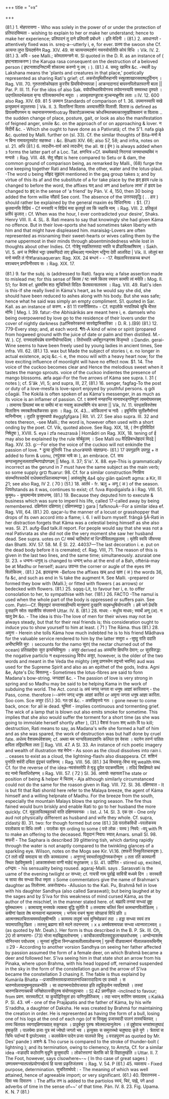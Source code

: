 +++
title = "०४"

+++

(81.) 1. मोहपरायणा - Who was solely in the power of or under the protection of प्रतिपादयिष्यता - wishing to explain to her or make her understand; hence to make her experience; प्रतिपादनं तु दाने प्रतिपत्ती प्रबोधने । इति मेदिनी । 
(81.) 2. अवधानपरे - attentively fixed was in. sreq-a--utterly i, e, for ever. 
प्रलय the swoon she Cf. अत्यन्त लुप्त प्रियदर्शनेन Rag. XIV. 49. सा चात्यन्तमदर्शनं नयनयोर्यातेति कोयं विधिः । Vik. IV. 2. 
(81.) 3. अयि - see Malli.; कोमलामन्त्रणे वा. Sl quoted in the D. R. as an instance of ( इष्टनाशात्करुण ) the Karupa rasa consequent on the destruction of a beloved person ( इष्टनाशादनिष्टामी शोकात्मा करुणो नु तम् । ). 
(81.) 4. समदुः खामित्र &c. -स्थली by Lakshana means the 'plants and creatures in that place,' poetically represented as sharing Rati's grief; cf. अकरोत्पृथिवीरुहानपि स्स्रुतशाखारसवाष्पदुर्दिनान् । Rag. VIII. 70. गुरुतरशोकोपहता कुररीव प्रियवियोगमापन्ना | आक्रन्ददानादं बापस्नपितोन्नतस्तनी बाला || Par. P. III. 11. For the idos of also Sak. वयोपस्थितवियोगस्य तपोवनस्यापि समवस्था दृश्यते । उद्गलितदर्भकवला मृग्यः परित्यक्तनर्तना मयूराः । अपसृतपाण्डुपत्रा मुञ्चन्यभ्रूणीव लताः ॥ IV. 12. 600 also Rag. XIV. 69. 
81 5 उपमान Standards of comparison of 1. 36. उपमानस्यापि सखे प्रत्युपमानं वपुस्तस्याः | Vik. II. 3. विलासिनां विलासः अस्यास्तीति विलासी. विलास is defined as प्रियसमीपगमन यः स्थानासनगमनfrotray विकारोऽकस्माच्च क्रोधस्मितचमत्कारमुखविक्लवनं स विलासः .. the sudden change of place, posture, gait, or look as also the manifestation of feigned anger, smile &c. on the approach of or on approaching & lover. न विदीर्ये &c. - Which she ought to have done as a Pativrată; cf. the S'1. nafa giąà &c. quoted by Malli. further on (sl. 33). Cf. the similar thoughts of Bita-मनो मे न बिना रामावत्पुस्फोट सहस्रधा । &c. Bhatti XIV. 66; also 57, 58; and infra, notes on sl. 21. 
अधि 
(81.) 6. त्वदधीन-वार्य आधे त्वदधीनं; the all. ख ( ईन ) is always added when з forms the latter part of a Loc. Tat. क्षणभित्र ०Cf. कथमेकपदे निरागसं जनमाभाष्यमिमं न मन्यसे । Rag. VIII. 48. सेतु सौहृद is here compared to Setu or & dam, the common ground of comparison being, as remarked by Malli., 
(68) 
furge the one keeping together Rati and Madana, the other, water and the lotus-plaut. -The word u being 
सौहृद सुहृदय mentioned in the gaą group takes з; and by virtue of this its af and the substitute of a for take place by the 
हृत् हृदय rule is changed to before the word, the affixes यत् and अण and before लास' if हृदय be changed to हृद् in the sense of 'a friend' by Pán. V. 4, 150, then 30 boing added the form willie सौहार्द See cont. The absence of the उत्तरपदवृद्धि ( . . हार ) should rather be explained by the general maxim és विधिरनित्यः । 
$1. 
(7.) कृतवानसि विप्रियं - Cf मनसापि न विप्रियं मया कृतपूर्व तव किं जहासि माम् । Rag. VIII. 2. प्रतिकूलं प्रतीपं कुलात्। Cf. When was the hour, I ever contradicted your desire', Shaks. Henry VIII. II. 4. 
SL. 8. Rati means to say that knowingly she had given Káma no offence. But in their love-sports she had sometimes taken liberty with him and that might have displeased him. maraisàg-Lovers are often represented as misnaming their sweet-hearts or wives calling them by the name uppermost in their minds through absentmindedness while lost in thoughts about other Indies. Cf. गोत्रेषु स्खलितस्तदा भवति च व्रीडाविलक्षश्विरम् । Sakh. VI. 5. अनं ज णिमित्तं भट्टा उक्कण्ठिदो ताए इथ्थिआए णामधेएण भट्टिणा देवी आलविदा | Vik. II. लोलुपं बत मनो ममति तं गोत्रfaraisaqueran: Rag. XIX. 24 बन्धनं - - -17. मेखलाभिरसकच्च 
बन्धनं वश्ञ्चयन् प्रणयिनीरवाप सः । Rag. XIX. 17. 

(81.) 9. far the subj. is (addressed to Rati). faqra wiq: a false assertion made to mislead me; for this sense of कितव / ष्टः स्वमे कितव रमयन कामपि त्वं मयेति। Mog. II. 51; for केतव ef. ध्रुवमस्मि शठः शुचिस्मिते विदितः कैतववत्सलस्तव । Rag. VIII. 49. Rati's iden is this-If she really lived in Káma's heart, as he would say she did, she should have been reduced to ashes along with his body. But she was safe; hence what he said was simply an empty compliment. S1. quoted in Sar. Kall. as an instance of करुण. 
• 
81 11 रजनीसिमरा० - Cf. रुद्रालोके नरपतिपथे सूचि भेोस्त मोभिः | Meg. I. 39. fatur:-the Abhisárikás are meant here i, e. damsels who being overpowered by love go to the residence of their lovers under the cover of nightly darkness (tafभिसरेरकान्तं सारयेद्वाभिसारिका । D. R. ).(B9) 
(81.) 12. 779-Every step; and, at each word. ¶ft-A kind of wine or spirit (propared from hogweed ground with the juice of date or palm and then distilled. M.-W. ). Cƒ. रागमादर्शयन्नेष वारुणीयोगवर्धितम् । तिरोभवति धर्मांशुरनङ्गश्व विजृम्भते ॥ Dandin. gerai-Wine seems to have been freely used by young ladies in ancient times, See infra. VII. 62. 
(81.) 13. 
wax but 
Made the subject of stories i, e. no longer in actual existence, açiq &c.-i. e, the moou will with a heavy heart now; for the love exciting influence of moonlight will have no effect now. 
$1. 14. 
The voice of the cuckoo becomes clear and Hence the melodious 
sweet when it tastes the mango sprouts. voice of the cuckoo indientes the presence of mango blossoms. æfa aqai-For the five arrows of Káma see supra. I. 31 ( notes ); cf. S'âk ̧ VI, 5; and supra, III, 27, 
(81.) 16. senger, 
fagfag-To the post or duty of a love-mesfa is love-sport enjoyed by youthful persons. q gới cổagái. The Kokilá is often spoken of as Káma's messenger, in as much as its voice is an inflamer of passion. Cf. t कामनो मनहरन्ति मानावभङ्गनिपुणं त्वममोघमस्त्रम् । तामानय प्रियतमां मम वा समीपं मां वा नयाशु कलभाषिणि यंत्र कान्ता || Vik, IV. 11. परभृताविरुतेश्व विलासिनः स्मरबलैरबलैकरसाः कृताः । Rag. IX. 43... कोकिलानां च नादैः । इषुभिरिव सुतीक्ष्णैर्मानसं मानिनीनाम् । तुदति कुसुमचापो #eggfgfgara | Rit. VI. 27. See also supra. III. 32 and notes thereon, -see Malli.; the word is, however often used with a short onding by the poet. Cf. Vík, quoted above. See Rag. XIX, 18, ( तेन दृतिविदितं निषेदुषा ), XVIII. 5. eya i zfa neuzrasıà | Homådri on Rag. XIX, 18. tening of ई may also be explained by the rule सोर्बहुलम् । See Malli ou वैदिहिबन्धोहृदयं विदद्रे | Rag. XIV. 33. g:--For else the voice of the cuckoo will not enkindle the passion of love. 
* 
दूत्या दूतिरपि The shorङयापोः संज्ञाछन्द- 
(61.) 17 उपगूढानि उपगुहू + त added to form & uonu, (नपुंसक भाषे कः ), an embrace. Cf. सयः कण्ठच्युतभुजलताग्रन्थिगाढोपगढम् || Meg. II. 37; S'is'. X. 88. eye-This is grammatically incorrect as the gerund in 7 must have the same subject as the main verb; so some supply gr¤ ftuarur: 98. Cf. for a similar construction निरक्षिय संरम्भनिरस्तधैर्य राधेयमाराधितजामदग्न्यम् | असंस्तुतेषु 4a4 qòy giãn qaûreft agma: a Kir, III ̧21; see also Rag, IV 2. 
( 70 ) 
(51.) 18. आर्तवं - fr. ऋतु + अणू ( अ ) of the season. धियतेstands as it was, continues to exist; cf. fuva #qodigaìsfa à i Rag. VIII. 51. कुमुम० - कुष्ठमान्येव प्रसाधनम्. 
(81.) 19. 
Because they deputed him to execute & business which was sure to imperil his life, called 17-called away by being remembered. दक्षिणेतर दक्षिणात् ( दक्षिणस्माद्वा ) gara | fafknouÀ--For a similar idea ef. Rag. VIII, 64. 
(81.) 20. qaçar-lu the manner of a locust or grasshopper that drops of its own accord into a flame; i. 6. I will burn myself. frângã §Â-Rati in her distraction forgets that Kâma was a celestial being himself as she also was. 
Sl. 21. aufg-Bad talk.ill report. For people would say that she was not a real Pativrata as she did not die the very moment she saw her husband dead. See supra. uotes on C/ ममर्थ चातिघोरां मां धिग्जीवितलघुकृताम् । मृतेपि स्वयि जीवन्त्या 
dan Bhatti. XIV. 57. 58. 
M. 
È 
Sl. 22. 44037—The last decoration i. e. put on the dead body before it is cremated; cf. Rag. VIII, 71. The reason of this is given in the last two lines, and the same time; simultaneously. 
azuraiat one 
Sl. 23. 
० धन्वनः-धनुस् is changed to धन्वन् who at the end of a Bah, oftériá-may be at Madhu or herself; auaru उपान्तः the corner or augle of the eyes तन विलोकितम् . 
(81.) 24. हृदयङ्गमः -Before the affixes खच् and खश ( अ ) the words 36, fa &c, and such as end in 3⁄4 take the augment म. See Malli. 
-prepared or formed they bow with (Malli.); or fitted with flowers ( as arrows) or bedecked with flowers. 
(81.) 25. sqqq-Lit, to favour her i, e. to offer consolation to her, to sympathise with her. 
(181.) 26. FACTO -The namul is used when the whole part of the body is oppressed or suffers pain. See com. Patri—Cf. 
विवृतद्वारं सन्तानवाहीन्यपि मानुषाणां दुःखानि सद्बन्धुषियोगजानि । हमे जने प्रेयसि दुःसहानि स्रोतः सहस्रैरिव संप्लवन्ते Uttar. IV. 8. 
(81.) 28. माधव: - मधुरेव माधवः; स्वार्थे अणू (अ). न खलु प्रेम &o. - The idea is this-The love of men for their wives may not be always steady, but that for their real friends is; this consideration ought to induce you to show yourself to him at least. 
( 71 ) 
The Rāma. thus 
(81.) 28. अमुना - Herein she tolls Káma how much indebted he is to his friend Mådhava for the valuable service rendered to him by the latter ससुरा ० -सुष्ठु राति ददाति अभीष्टमिति सुरः । 
secounts for the namo सुरा( the nectar churned out of the ocean) प्रतिग्रहाद्देवाः सुरा इत्यभिविश्रुताः । असुर derived as अस्यन्ति क्षिपन्ति देवान; or सुरविरुद्धा: the nogative particlo न expressing विरोध असुर, however, is the older of the two words and meant in the Veda the mighty (असु प्राणस्तेन तद्वन्तो भवन्ति) aud was used for the Supreme Spirit and also as an epithet of the gods, Indra. Agni &e, Apte's Dic बिसतन्तु - Sometimes the lotus-fibres are said to fonn Madana's bow-string. जगदाज्ञां &c. - The passion of love is very strong in spring and so Madhu may be said to be helping Kama in the work of subduing the world. The Act. const is अयं जगत् जगता वा धनुषः आज्ञां कारितवान् - the Pass, come. therefore i--अनंन जगद् धनुषः आज्ञां कारितं or अमुना जगता धनुष आज्ञा कारिता. Soo com. 
Sce असुर 
(51.) 30. गत एवं &c. - असन्निवृत्तये गतः । gone never to come back, once: for all ie dead. घूमितां - implies continuous and tormenting grief. The wick of a lamp that is blown out also emits smoke for sometime. This implies that she also would suffer the torment for a short time (as she was going to immolate herself shortly after ), 
(31.) वैशसं from शम् with वि to kill; destruction, Rati means to say, as Madana's wife she formed a half of him and as she was spared, the work of destruction was but half done by cruel fate. अर्धस्य वैशसमर्धवेशसम्; cf. अथवा मम भाग्यविलवादशनिः कल्पित एव वेवसा । यदनेन तरुर्न पातितः क्षपिता तद्विपाश्रिता लता || Rag. VIII. 47. 
A 
Sl. 33. An instance of rich poetic imagery and wealth of illustration सह मेघेन - As soon as the cloud dissolves into rain i. .. ceases to exist as a cloud, the lightning-flashı also disappesra. Cf. शशिनं पुनरेति शर्वरी दयिता द्वंद्वचरं पतत्रिणम् । Rag. VIII. 56. 
(81.) 34 विभावसु-विभा वसु wealth वस्थ. Cf. for the reverse of the idea-नवसंस्तरेपि ते मृडु दूयेत पदक्रमर्पितम् । तदिदं विषहिष्यते कथं वद नामो चिताधिरोहणम् ॥ Rag. VIII. 57. 
( 72 ) 
SI. 36. आवयोः सहायताThe state or position of being & helper मे चिताम् - Aja although similarly circumstanced could not do the same for the roason given in Rag. VIII. 72. 
Sl. 36. दक्षिणवात - It is but fit that Rati shonld here refer to the Malaya breeze, the agent of Káma himself and a willing helpnate of Madhu. For the breeze from the south, especially the mountain Malays blows the spring season. The fire thus fained would burn briskly and enable Rati to go to her husband the more quickly. Cf. मुकुलायितबहुतको वाति दक्षिणपवनकः । list. J. 14. 
SI. 3. एक एव - One only aud not physically different as husband and wife they whole. Cf. supra, zīdastý 8). 31. 
two: for though 
formed but one 
(61.) 38 परलोकविधी -परलोकस्य परलोकाय वा विधिः तस्मै । परलोकः मृतः ording to some ( परो लोक : यस्य ) निवपे: -वपू with नि to make an offering to the deceased. पितृदानं निवापः स्यात् Amars. 
small 
SI. 98. शफरी - The Saphara is described 39 glittering tish, which darting rapidly through the water is not anaptly compared to the twinkling glances of a sparkling eye. Wilson, notes on the Mogs see Kir. VI.16. (शफरी रिस्फुरितचारुदृशः ). Cf ततो वहिं समादाय सा रतिः कामवल्लभा । अनुगन्तुं स्वभर्तारमुद्योगमकरोन्मुन ॥ तता रतिं कामपत्नी स्थित देहविमुक्तये | आकाशसंभवा वाणी माहेदं मधुराक्षरम् ॥ 
Sl. 41. उदीरित - stirred up, excited, ofन्द्रय: - his sensuality being roused. agaraj-Malli. says . Sarasvati is the uame of the evening twilight or सन्ध्या; cf. गायत्री नाम पूर्वाह्णे सावित्री मध्यमे दिन । सरस्वती च साया सेव सन्ध्या विधा स्मृता ॥ Some commentators give the name of Brahman's daughter as तिलोत्तमा. अकरोत्प्रभा० -Allusion to the Kali. Pu, Brahmå fell in love with his daughter Sandhya (also called Saraswati); but being laughed at by the sages and by S'iva for this weakness of mind cursed Káma, as the author of the mischief, in the manner stated here. of. बह्मापि तनयां सन्ध्यां दृष्ट्रा पूर्वमथात्मनः । कामायाशु मनश्वके त्यक्त्वा बुद्धि सुतेति वै ॥ तस्याश्व चलितं चित्तं कामचाणविलोडितम् । कषीणां पेक्षता तेष मानसानां महात्मनाम् । भर्गस्य वचनं श्रुत्वा सोपहासं विधिं प्रति ॥ आत्मनश्वलचित्तत्वममर्यादमृषीन्मति । कामस्य तादृशं भावं मुनिमोहकरं तदा । हड्डा सन्ध्या स्वयं तत्र त्रपामापातिदुःखिता । ततस्तु ब्रह्मणा शंते मदने तदनन्तरम् । x x अमर्षवशमापन्ना सन्ध्या ध्यानपराऽभवत् ॥ (as quoted by Mr. Deah.). Her form is thus described in the B. P. Sk. III. Oh, 20 तो कणचरणा- 
(73) 
भोजा मदविह्वललोचनाम् । कांचीकलापविलसद्दुकूलाच्छन्नरोधसम् । अन्योन्याश्लेष योनिरन्तर पयोधराम् । सुनसां सुद्विजा स्निग्धहासलीलावलोकनाम् | गृहन्ती वीडयात्मानं नीलालकवरूथिनीम् ॥ 29 - According to another vorsion Sandhya on seeing her father affected by passion assumed the form of a female deer, on which Brahmâ became a deer and followed her. S'iva seeing him in that state shot an arrow from his Pinaka, where upon Brahma, with his head lopped off, remained suspended in the sky in the form of the constellation gun and the arrow of S'iva became the constellation 3 chasing it. 
The fable is thus explaind by Kumárila Bhatta --प्रजापतिस्तावत्प्रजापालनाधिकारादादित्य एव उच्यते । स चारुणवेलायामुषम्युदयन्नभ्येति । सा तदागमनादेवोपजायत इति तद्दुहितृत्वेन व्यपदिश्यते । तस्यां चारुणकिरणाख्यची जनिक्षेपात्स्त्रीपुरुष संयोगवदुपचारः । 
S] 42 प्रवणीकृतः -inclined to favour; from प्रवण. सरस्वतीCf. या कुर्याद्रिरिसुतां हरः पाणिगृहीतिकाम् । तदा भवान् शरीरेण समग्रताम् ॥ 
Kalikâ P. 
Sl. 43. धर्म - one of the Prajāpatis and the father of Káma, by his wife S'raddha, a daughter of Daksha. He was created by Brahmá for maintaining the creation in order. He is represented as having the form of a bull, losing one of his logs at the ond of each ngo (of स सिसृक्षुः प्रजास्वादी पालनं तास्वचिंतयत् । तस्य चिंतयतः स्वगाद्दक्षिणाख्यात् सकुण्डलः । प्रादुर्बभूव पुरुषः श्वेतमाल्यानुलेपनः । तं दृष्ट्रोवाच भगवांश्वतुष्पादं वृषाकृतिं । पालयेमाः प्रजाः पुत्र स्वं ज्येष्ठो जगतो भव । इत्युक्तः स समुत्तस्थो चतुष्पादः कृते युगे । त्रेतायां स त्रिभिः पर्दाभ्यां वै द्वापरेऽभवत् । कलावेकेन पादेन प्रजाः पालयते विभुः ॥ वराहपुराण as quoted by Mr. Des' pande ) अशनेः & Tho curse is compared to the stroke of thunder-bolt ( lightning ); and its termination, owing to clemency, to Amṛta, Cf. for a similar idea -वज्रादपि कठोराणि मृदूनि कुसुमादपि । लोकोत्तराणां चेतांसि को हि विज्ञातुमर्हति ॥ Uttar. II. 7. The Foot, however, says clsowhere~-~ ( In tho case of great sages ) उष्णत्वमग्न्यातपसंप्रयोगाच्छेत्यं हि यत्सा प्रकृतिजंलस्य । Rag. V. 54. 
P 
(61.) 45. व्यवसाय - Fixed purpose, determination. सुचरितार्थपदे : - The meaning of which was well attained, hence of agreeable import; or very significant. 
(61.) 40. दिवातनस्य - दिवा भवः दिवातनः । The affix तन is added to the partiolos स्वयं, चिरं, पाह्ने, पगे and adverbs of time in the sense of~~' of that time. Pán. IV. 8. 23. Fig. Upama. 
K. N. 7 
(81.) 
